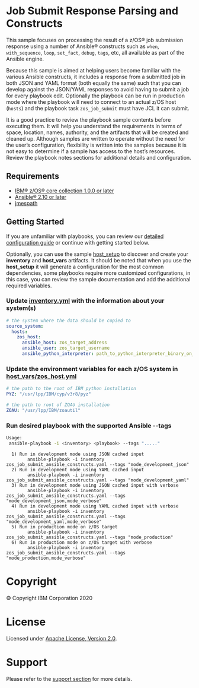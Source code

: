 # Job Submit Response Parsing and Constructs

This sample focuses on processing the result of a z/OS® job submission response
using a number of Ansible® constructs such as `when`, `with_sequence`, `loop`,
`set_fact`, `debug`, `tags`, etc, all available as part of the Ansible engine.

Because this sample is aimed at helping users become familiar with the various
Ansible constructs, it includes a response from a submitted job in both JSON
and YAML format (both equally the same) such that you can develop against
the JSON/YAML responses to avoid having to submit a job for every playbook
edit. Optionally the playbook can be run in production mode where the playbook
will need to connect to an actual z/OS host (`hosts`) and the playbook task
`zos_job_submit` must have JCL it can submit.

It is a good practice to review the playbook sample contents before executing
them. It will help you understand the requirements in terms of space, location,
names, authority, and the artifacts that will be created and cleaned up.
Although samples are written to operate without the need for the user’s
configuration, flexibility is written into the samples because it is not easy
to determine if a sample has access to the host’s resources. Review the
playbook notes sections for additional details and configuration.

## Requirements

  - [IBM® z/OS® core collection 1.0.0 or later](https://galaxy.ansible.com/ibm/ibm_zos_core)
  - [Ansible® 2.10 or later](https://docs.ansible.com/ansible/latest/installation_guide/intro_installation.html)
  - [jmespath](https://pypi.org/project/jmespath/)

## Getting Started

If you are unfamiliar with playbooks, you can review our
[detailed configuration guide](../../../docs/share/configuration_guide.md) or
continue with getting started below.

Optionally, you can use the sample
[host_setup](../../../zos_administration/host_setup/README.md)
to discover and create your **inventory** and **host_vars** artifacts. It should
be noted that when you use the **host_setup** it will generate a configuration
for the most common dependencies, some playbooks require more customized
configurations, in this case, you can review the sample documentation and
add the additional required variables.


### Update [inventory.yml](inventory.yml) with the information about your system(s)

```yaml
# the system where the data should be copied to
source_system:
  hosts:
    zos_host:
      ansible_host: zos_target_address
      ansible_user: zos_target_username
      ansible_python_interpreter: path_to_python_interpreter_binary_on_zos_target
```

### Update the environment variables for each z/OS system in [host_vars/zos_host.yml](host_vars/zos_host.yml)

```yaml
# the path to the root of IBM python installation
PYZ: "/usr/lpp/IBM/cyp/v3r8/pyz"

# the path to root of ZOAU installation
ZOAU: "/usr/lpp/IBM/zoautil"
```

### Run desired playbook with the supported Ansible --tags

```bash
Usage:
 ansible-playbook -i <inventory> <playbook> --tags "....."
```

```
  1) Run in development mode using JSON cached input
        ansible-playbook -i inventory zos_job_submit_ansible_constructs.yaml --tags "mode_development_json"
  2) Run in development mode using YAML cached input
        ansible-playbook -i inventory zos_job_submit_ansible_constructs.yaml --tags "mode_development_yaml"
  3) Run in development mode using JSON cached input with verbose
        ansible-playbook -i inventory zos_job_submit_ansible_constructs.yaml --tags "mode_development_json,mode_verbose"
  4) Run in development mode using YAML cached input with verbose
        ansible-playbook -i inventory zos_job_submit_ansible_constructs.yaml --tags "mode_development_yaml,mode_verbose"
  5) Run in production mode on z/OS target
        ansible-playbook -i inventory zos_job_submit_ansible_constructs.yaml --tags "mode_production"
  6) Run in production mode on z/OS target with verbose
        ansible-playbook -i inventory zos_job_submit_ansible_constructs.yaml --tags "mode_production,mode_verbose"
```

# Copyright

© Copyright IBM Corporation 2020

# License

Licensed under [Apache License,
Version 2.0](https://opensource.org/licenses/Apache-2.0).

# Support

Please refer to the [support section](../../../README.md#support) for more
details.
